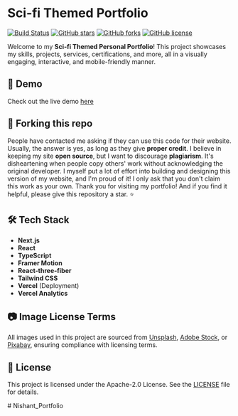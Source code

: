 # Sci-fi Themed Portfolio

[![Build Status](https://img.shields.io/badge/build-passing-brightgreen)](https://github.com/RaymondSWE/StarWars-Portfolio/actions)
[![GitHub stars](https://img.shields.io/github/stars/RaymondSWE/StarWars-Portfolio)](https://github.com/RaymondSWE/StarWars-Portfolio/stargazers)
[![GitHub forks](https://img.shields.io/github/forks/RaymondSWE/StarWars-Portfolio)](https://github.com/RaymondSWE/StarWars-Portfolio/network)
[![GitHub license](https://img.shields.io/github/license/RaymondSWE/StarWars-Portfolio)](https://github.com/RaymondSWE/StarWars-Portfolio/blob/main/LICENSE)

Welcome to my **Sci-fi Themed Personal Portfolio**! This project showcases my skills, projects, services, certifications, and more, all in a visually engaging, interactive, and mobile-friendly manner.

## 🚀 Demo

Check out the live demo [here](https://new-webportfolio.vercel.app)


## 🚨 Forking this repo
People have contacted me asking if they can use this code for their website. Usually, the answer is yes, as long as they give **proper credit**. I believe in keeping my site **open source**, but I want to discourage **plagiarism**. It's disheartening when people copy others' work without acknowledging the original developer. I myself put a lot of effort into building and designing this version of my website, and I'm proud of it! I only ask that you don't claim this work as your own. Thank you for visiting my portfolio! And if you find it helpful, please give this repository a star. ⭐

## 🛠️ Tech Stack

- **Next.js**
- **React**
- **TypeScript**
- **Framer Motion**
- **React-three-fiber**
- **Tailwind CSS**
- **Vercel** (Deployment)
- **Vercel Analytics**

## 📷 Image License Terms

All images used in this project are sourced from [Unsplash](https://unsplash.com), [Adobe Stock](https://stock.adobe.com), or [Pixabay](https://pixabay.com), ensuring compliance with licensing terms.

## 📄 License

This project is licensed under the Apache-2.0 License. See the [LICENSE](LICENSE) file for details.


#   N i s h a n t _ P o r t f o l i o 
